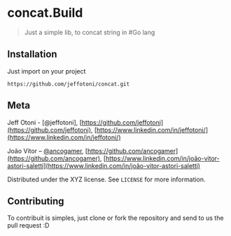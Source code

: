 # concat.Build
>Just a simple lib, to concat string in #Go lang

## Installation

Just import on your project 
````
https://github.com/jeffotoni/concat.git
````

## Meta

Jeff Otoni - [@jeffotoni], [https://github.com/jeffotoni](https://github.com/jeffotoni), [https://www.linkedin.com/in/jeffotoni/](https://www.linkedin.com/in/jeffotoni/)

João Vitor – [@ancogamer](https://twitter.com/ancogamer), [https://github.com/ancogamer](https://github.com/ancogamer), [https://www.linkedin.com/in/joão-vitor-astori-saletti](https://www.linkedin.com/in/joão-vitor-astori-saletti)


Distributed under the XYZ license. See ``LICENSE`` for more information.



## Contributing

To contribuit is simples, just clone or fork the repository and send to us the pull request :D 
